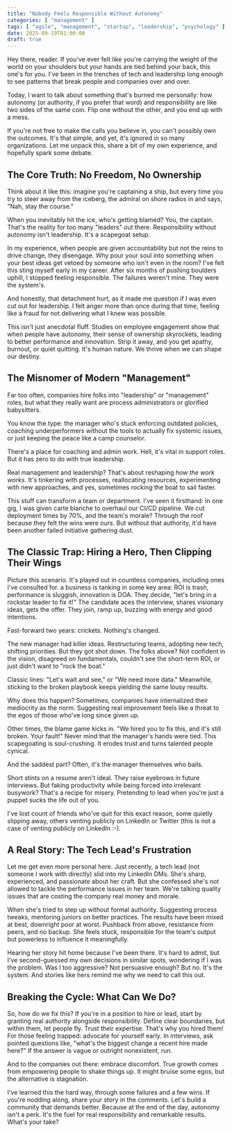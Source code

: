 ```yaml
---
title: "Nobody Feels Responsible Without Autonomy"
categories: [ "management" ]
tags: [ "agile", "management", "startup", "leadership", "psychology" ]
date: 2025-09-19T01:00:00
draft: true
---
```


Hey there, reader. If you've ever felt like you're carrying the weight of the world on your shoulders but your hands are tied behind your back, this one's for you. I've been in the trenches of tech and leadership long enough to see patterns that break people and companies over and over.

Today, I want to talk about something that's burned me personally: how autonomy (or authority, if you prefer that word) and responsibility are like two sides of the same coin. Flip one without the other, and you end up with a mess.

If you're not free to make the calls you believe in, you can't possibly own the outcomes. It's that simple, and yet, it's ignored in so many organizations. Let me unpack this, share a bit of my own experience, and hopefully spark some debate.

## The Core Truth: No Freedom, No Ownership

Think about it like this: imagine you're captaining a ship, but every time you try to steer away from the iceberg, the admiral on shore radios in and says, "Nah, stay the course."

When you inevitably hit the ice, who's getting blamed? You, the captain. That's the reality for too many "leaders" out there. Responsibility without autonomy isn't leadership. It's a scapegoat setup.

In my experience, when people are given accountability but not the reins to drive change, they disengage. Why pour your soul into something when your best ideas get vetoed by someone who isn't even in the room? I've felt this sting myself early in my career. After six months of pushing boulders uphill, I stopped feeling responsible. The failures weren't mine. They were the system's.

And honestly, that detachment hurt, as it made me question if I was even cut out for leadership. I felt anger more than once during that time, feeling like a fraud for not delivering what I knew was possible.

This isn't just anecdotal fluff. Studies on employee engagement show that when people have autonomy, their sense of ownership skyrockets, leading to better performance and innovation. Strip it away, and you get apathy, burnout, or quiet quitting. It's human nature. We thrive when we can shape our destiny.

## The Misnomer of Modern "Management"

Far too often, companies hire folks into "leadership" or "management" roles, but what they really want are process administrators or glorified babysitters.

You know the type: the manager who's stuck enforcing outdated policies, coaching underperformers without the tools to actually fix systemic issues, or just keeping the peace like a camp counselor. 

There's a place for coaching and admin work. Hell, it's vital in support roles. But it has zero to do with true leadership.

Real management and leadership? That's about reshaping *how the work works*. It's tinkering with processes, reallocating resources, experimenting with new approaches, and yes, sometimes rocking the boat to sail faster.

This stuff can transform a team or department. I've seen it firsthand: In one gig, I was given carte blanche to overhaul our CI/CD pipeline. We cut deployment times by 70%, and the team's morale? Through the roof because they felt the wins were *ours*. But without that authority, it'd have been another failed initiative gathering dust.

## The Classic Trap: Hiring a Hero, Then Clipping Their Wings

Picture this scenario. It's played out in countless companies, including ones I've consulted for. a business is tanking in some key area: ROI is trash, performance is sluggish, innovation is DOA. They decide, "let's bring in a rockstar leader to fix it!" The candidate aces the interview, shares visionary ideas, gets the offer. They join, ramp up, buzzing with energy and good intentions.

Fast-forward two years: crickets. Nothing's changed.

The new manager had killer ideas. Restructuring teams, adopting new tech, shifting priorities. But they got shot down. The folks above? Not confident in the vision, disagreed on fundamentals, couldn't see the short-term ROI, or just didn't want to "rock the boat."

Classic lines: "Let's wait and see," or "We need more data." Meanwhile, sticking to the broken playbook keeps yielding the same lousy results.

Why does this happen? Sometimes, companies have internalized their mediocrity as the norm. Suggesting real improvement feels like a threat to the egos of those who've long since given up.

Other times, the blame game kicks in. "We hired you to fix this, and it's still broken. Your fault!" Never mind that the manager's hands were tied. This scapegoating is soul-crushing. It erodes trust and turns talented people cynical.

And the saddest part? Often, it's the manager themselves who bails.

Short stints on a resume aren't ideal. They raise eyebrows in future interviews. But faking productivity while being forced into irrelevant busywork? That's a recipe for misery. Pretending to lead when you're just a puppet sucks the life out of you. 

I've lost count of friends who've quit for this exact reason, some quietly slipping away, others venting publicly on LinkedIn or Twitter (this is not a case of venting publicly on LinkedIn :-).

## A Real Story: The Tech Lead's Frustration

Let me get even more personal here. Just recently, a tech lead (not someone I work with directly) slid into my LinkedIn DMs. She's sharp, experienced, and passionate about her craft. But she confessed she's not allowed to tackle the performance issues in her team. We're talking quality issues that are costing the company real money and morale.

When she's tried to step up without formal authority. Suggesting process tweaks, mentoring juniors on better practices. The results have been mixed at best, downright poor at worst. Pushback from above, resistance from peers, and no backup. She feels stuck, responsible for the team's output but powerless to influence it meaningfully.

Hearing her story hit home because I've been there. It's hard to admit, but I've second-guessed my own decisions in similar spots, wondering if I was the problem. Was I too aggressive? Not persuasive enough? But no. It's the system. And stories like hers remind me why we need to call this out.

## Breaking the Cycle: What Can We Do?

So, how do we fix this? If you're in a position to hire or lead, start by granting real authority alongside responsibility. Define clear boundaries, but within them, let people fly. Trust their expertise. That's why you hired them! For those feeling trapped: advocate for yourself early. In interviews, ask pointed questions like, "what's the biggest change a recent hire made here?" If the answer is vague or outright nonexistent, run.

And to the companies out there: embrace discomfort. True growth comes from empowering people to shake things up. It might bruise some egos, but the alternative is stagnation.

I've learned this the hard way, through some failures and a few wins. If you're nodding along, share your story in the comments. Let's build a community that demands better. Because at the end of the day, autonomy isn't a perk. It's the fuel for real responsibility and remarkable results. What's your take?